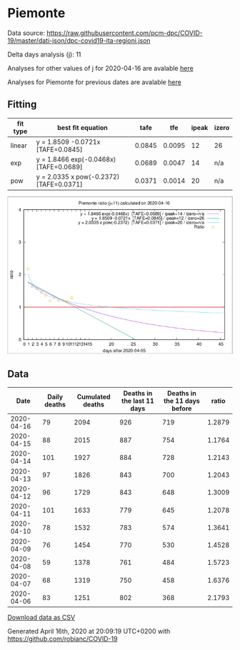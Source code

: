 # Piemonte

Data source: https://raw.githubusercontent.com/pcm-dpc/COVID-19/master/dati-json/dpc-covid19-ita-regioni.json

Delta days analysis (j): 11

Analyses for other values of j for 2020-04-16 are avalable [here](../2020-04-16/README.md)

Analyses for Piemonte for previous dates are avalable [here](../README.md)

## Fitting 
|fit type|best fit equation|tafe|tfe|ipeak|izero|
|-------|-----|--------|------|---|---|
|linear|y = 1.8509 -0.0721x  [TAFE=0.0845]|0.0845|0.0095|12|26|
|exp|y = 1.8466 exp(-0.0468x)  [TAFE=0.0689]|0.0689|0.0047|14|n/a|
|pow|y = 2.0335 x pow(-0.2372)  [TAFE=0.0371]|0.0371|0.0014|20|n/a|

![Plot](COVID-19_piemonte_j11_2020-04-16.png)

## Data
|Date|Daily deaths|Cumulated deaths|Deaths in the last 11 days|Deaths in the 11 days before|ratio|
|----|----------|-----------|-------|--------------------|-----|
|2020-04-16|79|2094|926|719|1.2879|
|2020-04-15|88|2015|887|754|1.1764|
|2020-04-14|101|1927|884|728|1.2143|
|2020-04-13|97|1826|843|700|1.2043|
|2020-04-12|96|1729|843|648|1.3009|
|2020-04-11|101|1633|779|645|1.2078|
|2020-04-10|78|1532|783|574|1.3641|
|2020-04-09|76|1454|770|530|1.4528|
|2020-04-08|59|1378|761|484|1.5723|
|2020-04-07|68|1319|750|458|1.6376|
|2020-04-06|83|1251|802|368|2.1793|

[Download data as CSV](COVID-19_piemonte_j11_2020-04-16.csv)

Generated April 16th, 2020 at 20:09:19 UTC+0200 with https://github.com/robianc/COVID-19
